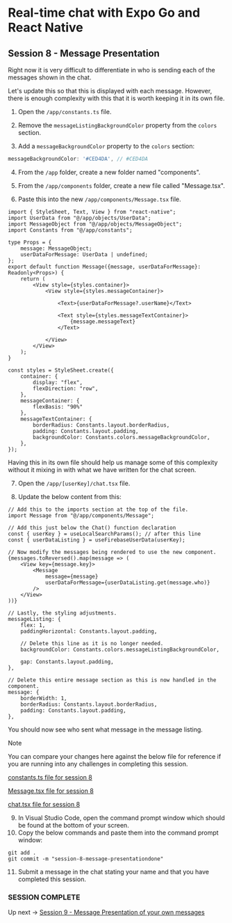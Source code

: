# Real-time chat with Expo Go and React Native
## Session 8 - Message Presentation

Right now it is very difficult to differentiate in who is sending each of the messages shown in the chat.  

Let's update this so that this is displayed with each message. However, there is enough complexity with this that it is worth keeping it in its own file.

1. Open the `/app/constants.ts` file.

2. Remove the `messageListingBackgroundColor` property from the `colors` section.

3. Add a `messageBackgroundColor` property to the `colors` section:
```ts
messageBackgroundColor: '#CED4DA', // #CED4DA
```

4. From the `/app` folder, create a new folder named "components".

5. From the `/app/components` folder, create a new file called "Message.tsx".

6. Paste this into the new `/app/components/Message.tsx` file.
```tsx
import { StyleSheet, Text, View } from "react-native";
import UserData from "@/app/objects/UserData";
import MessageObject from "@/app/objects/MessageObject";
import Constants from "@/app/constants";

type Props = {
    message: MessageObject;
    userDataForMessage: UserData | undefined;
};
export default function Message({message, userDataForMessage}: Readonly<Props>) {
    return (
        <View style={styles.container}>
            <View style={styles.messageContainer}>

                <Text>{userDataForMessage?.userName}</Text>

                <Text style={styles.messageTextContainer}>
                    {message.messageText}
                </Text>
                
            </View>
        </View>
    );
}

const styles = StyleSheet.create({
    container: {
        display: "flex",
        flexDirection: "row",
    },
    messageContainer: {
        flexBasis: "90%"
    },
    messageTextContainer: {
        borderRadius: Constants.layout.borderRadius,
        padding: Constants.layout.padding,
        backgroundColor: Constants.colors.messageBackgroundColor,
    },
});
```
Having this in its own file should help us manage some of this complexity without it mixing in with what we have written for the chat screen.

7. Open the `/app/[userKey]/chat.tsx` file.

8. Update the below content from this:
```tsx
// Add this to the imports section at the top of the file.
import Message from "@/app/components/Message";

// Add this just below the Chat() function declaration
const { userKey } = useLocalSearchParams(); // after this line
const { userDataListing } = useFirebaseUserData(userKey);

// Now modify the messages being rendered to use the new component.
{messages.toReversed().map(message => (
    <View key={message.key}>
        <Message
            message={message}
            userDataForMessage={userDataListing.get(message.who)}
        />
    </View>
))}

// Lastly, the styling adjustments.
messageListing: {
    flex: 1,
    paddingHorizontal: Constants.layout.padding,

    // Delete this line as it is no longer needed.
    backgroundColor: Constants.colors.messageListingBackgroundColor,

    gap: Constants.layout.padding,
},

// Delete this entire message section as this is now handled in the component.
message: {
    borderWidth: 1,
    borderRadius: Constants.layout.borderRadius,
    padding: Constants.layout.padding,
},
```

You should now see who sent what message in the message listing.

> [!NOTE] 
> You can compare your changes here against the below file for reference if you are running into any challenges in completing this session.
>
> [constants.ts file for session 8](https://github.com/cah-john-ryan/expo-go-real-time-chat/blob/session-8-message-presentation/expo-go-real-time-chat/app/constants.ts)
>
> [Message.tsx file for session 8](https://github.com/cah-john-ryan/expo-go-real-time-chat/blob/session-8-message-presentation/expo-go-real-time-chat/app/components/Message.tsx)
>
> [chat.tsx file for session 8](https://github.com/cah-john-ryan/expo-go-real-time-chat/blob/session-8-message-presentation/expo-go-real-time-chat/app/%5BuserKey%5D/chat.tsx)

9. In Visual Studio Code, open the command prompt window which should be found at the bottom of your screen.
10. Copy the below commands and paste them into the command prompt window:
```
git add .
git commit -m "session-8-message-presentationdone"
```

11. Submit a message in the chat stating your name and that you have completed this session.

### SESSION COMPLETE

Up next -> [Session 9 - Message Presentation of your own messages](session-9-message-presentation-of-yourself.md)
